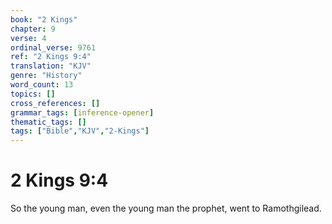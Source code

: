 ```yaml
---
book: "2 Kings"
chapter: 9
verse: 4
ordinal_verse: 9761
ref: "2 Kings 9:4"
translation: "KJV"
genre: "History"
word_count: 13
topics: []
cross_references: []
grammar_tags: [inference-opener]
thematic_tags: []
tags: ["Bible","KJV","2-Kings"]
---
```


# 2 Kings 9:4

So the young man, even the young man the prophet, went to Ramothgilead.
